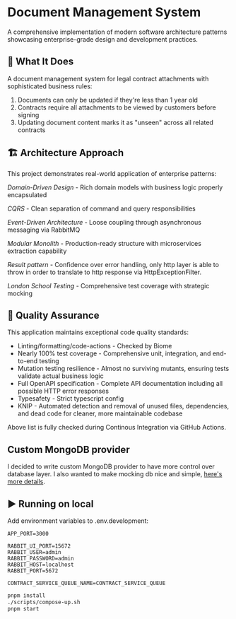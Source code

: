 # Document Management System
A comprehensive implementation of modern software architecture patterns showcasing enterprise-grade design and development practices.

## 🎯 What It Does
A document management system for legal contract attachments with sophisticated business rules:

1. Documents can only be updated if they're less than 1 year old
2. Contracts require all attachments to be viewed by customers before signing
3. Updating document content marks it as "unseen" across all related contracts

## 🏗️ Architecture Approach
This project demonstrates real-world application of enterprise patterns:

*Domain-Driven Design* - Rich domain models with business logic properly encapsulated

*CQRS* - Clean separation of command and query responsibilities

*Event-Driven Architecture* - Loose coupling through asynchronous messaging via RabbitMQ

*Modular Monolith* - Production-ready structure with microservices extraction capability

*Result pattern* - Confidence over error handling, only http layer is able to throw in order to translate to http response via HttpExceptionFilter.

*London School Testing* - Comprehensive test coverage with strategic mocking

## 🔬 Quality Assurance
This application maintains exceptional code quality standards:
- Linting/formatting/code-actions - Checked by Biome
- Nearly 100% test coverage - Comprehensive unit, integration, and end-to-end testing
- Mutation testing resilience - Almost no surviving mutants, ensuring tests validate actual business logic
- Full OpenAPI specification - Complete API documentation including all possible HTTP error responses
- Typesafety - Strict typescript config
- KNIP - Automated detection and removal of unused files, dependencies, and dead code for cleaner, more maintainable codebase

Above list is fully checked during Continous Integration via GitHub Actions.

## Custom MongoDB provider
I decided to write custom MongoDB provider to have more control over database layer.
I also wanted to make mocking db nice and simple, [here's more details](https://gist.github.com/nemmtor/64a84e9ba69640eb4fd05210741267bb).

## ▶️ Running on local
Add environment variables to .env.development:
```
APP_PORT=3000

RABBIT_UI_PORT=15672
RABBIT_USER=admin
RABBIT_PASSWORD=admin
RABBIT_HOST=localhost
RABBIT_PORT=5672

CONTRACT_SERVICE_QUEUE_NAME=CONTRACT_SERVICE_QUEUE
```

```bash
pnpm install
./scripts/compose-up.sh
pnpm start
```
